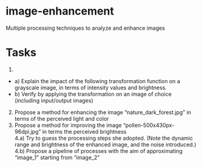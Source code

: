 # image-enhancement
Multiple processing techniques to analyze and enhance images

# Tasks
1.
* a) Explain the impact of the following transformation function on a grayscale image, in terms of intensity values and brightness.  
* b) Verify by applying the transformation on an image of choice (including input/output images)  
2) Propose a method for enhancing the image “nature_dark_forest.jpg” in terms of the perceived light and color  
3) Propose a method for improving the image “pollen-500x430px-96dpi.jpg” in terms the perceived brightness  
4.a) Try to guess the processing steps she adopted. (Note the dynamic range and brightness of the enhanced image, and the noise introduced.)  
4.b) Propose a pipeline of processes with the aim of approximating “image_1” starting from “image_2”  

